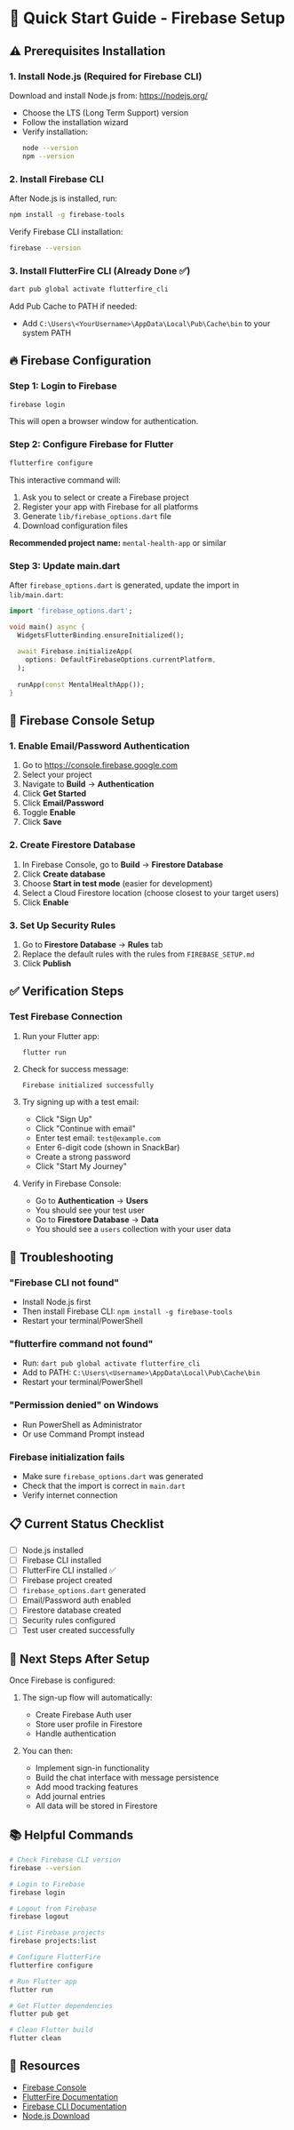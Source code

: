 # 🚀 Quick Start Guide - Firebase Setup

## ⚠️ Prerequisites Installation

### 1. Install Node.js (Required for Firebase CLI)

Download and install Node.js from: https://nodejs.org/
- Choose the LTS (Long Term Support) version
- Follow the installation wizard
- Verify installation:
  ```bash
  node --version
  npm --version
  ```

### 2. Install Firebase CLI

After Node.js is installed, run:

```bash
npm install -g firebase-tools
```

Verify Firebase CLI installation:
```bash
firebase --version
```

### 3. Install FlutterFire CLI (Already Done ✅)

```bash
dart pub global activate flutterfire_cli
```

Add Pub Cache to PATH if needed:
- Add `C:\Users\<YourUsername>\AppData\Local\Pub\Cache\bin` to your system PATH

## 🔥 Firebase Configuration

### Step 1: Login to Firebase

```bash
firebase login
```

This will open a browser window for authentication.

### Step 2: Configure Firebase for Flutter

```bash
flutterfire configure
```

This interactive command will:
1. Ask you to select or create a Firebase project
2. Register your app with Firebase for all platforms
3. Generate `lib/firebase_options.dart` file
4. Download configuration files

**Recommended project name:** `mental-health-app` or similar

### Step 3: Update main.dart

After `firebase_options.dart` is generated, update the import in `lib/main.dart`:

```dart
import 'firebase_options.dart';

void main() async {
  WidgetsFlutterBinding.ensureInitialized();
  
  await Firebase.initializeApp(
    options: DefaultFirebaseOptions.currentPlatform,
  );
  
  runApp(const MentalHealthApp());
}
```

## 🎯 Firebase Console Setup

### 1. Enable Email/Password Authentication

1. Go to https://console.firebase.google.com
2. Select your project
3. Navigate to **Build** → **Authentication**
4. Click **Get Started**
5. Click **Email/Password**
6. Toggle **Enable**
7. Click **Save**

### 2. Create Firestore Database

1. In Firebase Console, go to **Build** → **Firestore Database**
2. Click **Create database**
3. Choose **Start in test mode** (easier for development)
4. Select a Cloud Firestore location (choose closest to your target users)
5. Click **Enable**

### 3. Set Up Security Rules

1. Go to **Firestore Database** → **Rules** tab
2. Replace the default rules with the rules from `FIREBASE_SETUP.md`
3. Click **Publish**

## ✅ Verification Steps

### Test Firebase Connection

1. Run your Flutter app:
   ```bash
   flutter run
   ```

2. Check for success message:
   ```
   Firebase initialized successfully
   ```

3. Try signing up with a test email:
   - Click "Sign Up"
   - Click "Continue with email"
   - Enter test email: `test@example.com`
   - Enter 6-digit code (shown in SnackBar)
   - Create a strong password
   - Click "Start My Journey"

4. Verify in Firebase Console:
   - Go to **Authentication** → **Users**
   - You should see your test user
   - Go to **Firestore Database** → **Data**
   - You should see a `users` collection with your user data

## 🐛 Troubleshooting

### "Firebase CLI not found"
- Install Node.js first
- Then install Firebase CLI: `npm install -g firebase-tools`
- Restart your terminal/PowerShell

### "flutterfire command not found"
- Run: `dart pub global activate flutterfire_cli`
- Add to PATH: `C:\Users\<Username>\AppData\Local\Pub\Cache\bin`
- Restart your terminal/PowerShell

### "Permission denied" on Windows
- Run PowerShell as Administrator
- Or use Command Prompt instead

### Firebase initialization fails
- Make sure `firebase_options.dart` was generated
- Check that the import is correct in `main.dart`
- Verify internet connection

## 📋 Current Status Checklist

- [ ] Node.js installed
- [ ] Firebase CLI installed
- [ ] FlutterFire CLI installed ✅
- [ ] Firebase project created
- [ ] `firebase_options.dart` generated
- [ ] Email/Password auth enabled
- [ ] Firestore database created
- [ ] Security rules configured
- [ ] Test user created successfully

## 🎉 Next Steps After Setup

Once Firebase is configured:

1. The sign-up flow will automatically:
   - Create Firebase Auth user
   - Store user profile in Firestore
   - Handle authentication

2. You can then:
   - Implement sign-in functionality
   - Build the chat interface with message persistence
   - Add mood tracking features
   - Add journal entries
   - All data will be stored in Firestore

## 📚 Helpful Commands

```bash
# Check Firebase CLI version
firebase --version

# Login to Firebase
firebase login

# Logout from Firebase
firebase logout

# List Firebase projects
firebase projects:list

# Configure FlutterFire
flutterfire configure

# Run Flutter app
flutter run

# Get Flutter dependencies
flutter pub get

# Clean Flutter build
flutter clean
```

## 🔗 Resources

- [Firebase Console](https://console.firebase.google.com)
- [FlutterFire Documentation](https://firebase.flutter.dev)
- [Firebase CLI Documentation](https://firebase.google.com/docs/cli)
- [Node.js Download](https://nodejs.org/)
